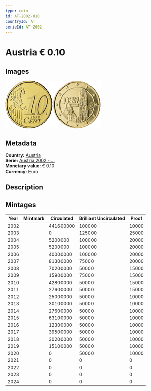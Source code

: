 ```yaml
---
type: coin
id: AT-2002-010
countryId: AT
serieId: AT-2002
---
```


# Austria € 0.10

## Images

<img src="../../../Images/common-2002-010.png" height="150" alt="Front image"><img src="Images/austria-2002-010.png" height="150" alt="Back image">

## Metadata

**Country:** [Austria](../index.md)\
**Serie:** [Austria 2002 - ...](index.md)\
**Monetary value:** € 0.10\
**Currency:** Euro

## Description


## Mintages

| Year | Mintmark | Circulated | Brilliant Uncirculated | Proof |
| ---- | -------- | ---------- | ---------------------- | ----- |
| 2002 |  | 441600000| 100000 | 10000 |
| 2003 |  | 0| 125000 | 25000 |
| 2004 |  | 5200000| 100000 | 20000 |
| 2005 |  | 5200000| 100000 | 20000 |
| 2006 |  | 40000000| 100000 | 20000 |
| 2007 |  | 81300000| 75000 | 20000 |
| 2008 |  | 70200000| 50000 | 15000 |
| 2009 |  | 15900000| 75000 | 15000 |
| 2010 |  | 42800000| 50000 | 15000 |
| 2011 |  | 27600000| 50000 | 15000 |
| 2012 |  | 25000000| 50000 | 10000 |
| 2013 |  | 30100000| 50000 | 10000 |
| 2014 |  | 27600000| 50000 | 10000 |
| 2015 |  | 63100000| 50000 | 10000 |
| 2016 |  | 12300000| 50000 | 10000 |
| 2017 |  | 39500000| 50000 | 10000 |
| 2018 |  | 30200000| 50000 | 10000 |
| 2019 |  | 15100000| 50000 | 10000 |
| 2020 |  | 0| 50000 | 10000 |
| 2021 |  | 0 | 0 | 0 |
| 2022 |  | 0 | 0 | 0 |
| 2023 |  | 0 | 0 | 0 |
| 2024 |  | 0 | 0 | 0 |
